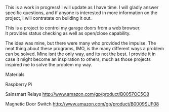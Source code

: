 This is a work in progress!  I will update as I have time.  I will gladly answer specific questions, and if anyone is interested in more information on the project, I will contratate on building it out.

This is a project to control my garage doors from a web browser.  
It provides status checking as well as open/close capability.

The idea was mine, but there were many who provided the impulse.  The neat thing about these programs, IMO, is the many different ways a problem can be solved.  Mine isnt the only way, and its not the best.  I provide it in case it might become an inspiration to others, much as those projects inspired me to solve the problem my way.

Materials

Raspberry Pi

Sainsmart Relays  http://www.amazon.com/gp/product/B0057OC5O8

Magnetic Door Switch  http://www.amazon.com/gp/product/B0009SUF08



